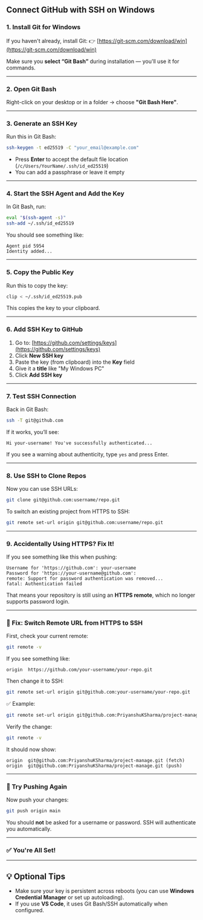 ## Connect GitHub with SSH on Windows

### 1. **Install Git for Windows**

If you haven't already, install Git:
👉 [https://git-scm.com/download/win](https://git-scm.com/download/win)

Make sure you **select “Git Bash”** during installation — you'll use it for commands.

---

### 2. **Open Git Bash**

Right-click on your desktop or in a folder → choose **"Git Bash Here"**.

---

### 3. **Generate an SSH Key**

Run this in Git Bash:

```bash
ssh-keygen -t ed25519 -C "your_email@example.com"
```

* Press **Enter** to accept the default file location (`/c/Users/YourName/.ssh/id_ed25519`)
* You can add a passphrase or leave it empty

---

### 4. **Start the SSH Agent and Add the Key**

In Git Bash, run:

```bash
eval "$(ssh-agent -s)"
ssh-add ~/.ssh/id_ed25519
```

You should see something like:

```
Agent pid 5954
Identity added...
```

---

### 5. **Copy the Public Key**

Run this to copy the key:

```bash
clip < ~/.ssh/id_ed25519.pub
```

This copies the key to your clipboard.

---

### 6. **Add SSH Key to GitHub**

1. Go to: [https://github.com/settings/keys](https://github.com/settings/keys)
2. Click **New SSH key**
3. Paste the key (from clipboard) into the **Key** field
4. Give it a **title** like "My Windows PC"
5. Click **Add SSH key**

---

### 7. **Test SSH Connection**

Back in Git Bash:

```bash
ssh -T git@github.com
```

If it works, you’ll see:

```
Hi your-username! You've successfully authenticated...
```

If you see a warning about authenticity, type `yes` and press Enter.

---

### 8. **Use SSH to Clone Repos**

Now you can use SSH URLs:

```bash
git clone git@github.com:username/repo.git
```

To switch an existing project from HTTPS to SSH:

```bash
git remote set-url origin git@github.com:username/repo.git
```
---

### 9. **Accidentally Using HTTPS? Fix It!**

If you see something like this when pushing:

```
Username for 'https://github.com': your-username
Password for 'https://your-username@github.com':
remote: Support for password authentication was removed...
fatal: Authentication failed
```

That means your repository is still using an **HTTPS remote**, which no longer supports password login.

---

### 🔄 Fix: Switch Remote URL from HTTPS to SSH

First, check your current remote:

```bash
git remote -v
```

If you see something like:

```
origin  https://github.com/your-username/your-repo.git
```

Then change it to SSH:

```bash
git remote set-url origin git@github.com:your-username/your-repo.git
```

✅ Example:

```bash
git remote set-url origin git@github.com:PriyanshuKSharma/project-manage.git
```

Verify the change:

```bash
git remote -v
```

It should now show:

```
origin  git@github.com:PriyanshuKSharma/project-manage.git (fetch)
origin  git@github.com:PriyanshuKSharma/project-manage.git (push)
```

---

### 🚀 Try Pushing Again

Now push your changes:

```bash
git push origin main
```

You should **not** be asked for a username or password. SSH will authenticate you automatically.

---

### ✅ You're All Set!

---

## 💡 Optional Tips

* Make sure your key is persistent across reboots (you can use **Windows Credential Manager** or set up autoloading).
* If you use **VS Code**, it uses Git Bash/SSH automatically when configured.
